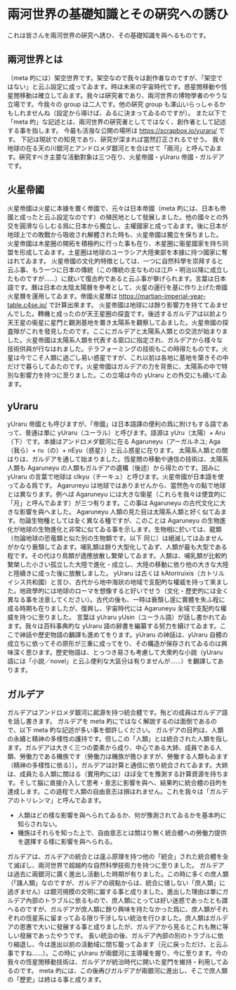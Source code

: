 # 兩河世界の基礎知識とその硏究への誘ひ

これは皆さんを兩河世界の硏究へ誘ひ、その基礎知識を與へるものです。

## 兩河世界とは

（meta 的󠄁には）架空󠄁世界です。架空󠄁なので我々は創作者󠄁なのですが、「架空󠄁ではない」と云ふ設定に成ってゐます。時は未來の宇宙時代です。惑星閒󠄁移動や恆星閒󠄁移動は確立してゐます。我々は硏究者󠄁であり、兩河世界の博󠄁物學者󠄁のやうな立場です。今我々の group は二人です。他の硏究 group も澤山いらっしゃるかもしれませんね（設定から導󠄁けば、ゐるに決まってゐるのですが）。
また以下で「meta 的󠄁」な記述󠄁とは、兩河世界の硏究者󠄁としてではなく、創作者󠄁として記述󠄁する事を指します。
今最󠄁も活潑な公󠄁開の場所󠄁は https://scrapbox.io/yuraru/ です。
下記は現狀での知見であり、硏究が深まれば當然訂正されるでせう。
我々地球の在る天の川銀河とアンドロメダ銀河とを合はせて「兩河」と呼んでゐます。硏究すべき主󠄁要󠄁な活動對象は三つ在り、火星帝󠄁國・yUraru 帝󠄁國・ガルデアです。

## 火星帝󠄁國

火星帝󠄁國は火星に本據を置󠄁く帝󠄁國で、元々は日本帝󠄁國（meta 的󠄁には、日本も帝󠄁國と成ったと云ふ設定なのです）の殖󠄁民地として發展しました。他の國々との外交󠄁を圓滑ならしむる爲に日本から獨立し、主󠄁權國家と成ってゐます。後に日本が地球上での敗戰から吸󠄁收され解體された時も、火星帝󠄁國は獨立を保ちました。
火星帝󠄁國は木星圈の開拓を積極的󠄁に行った事も在り、木星圈に衞星國家を持ち同盟󠄁を形󠄁成してゐます。土星圈は地球のユーラシア大陸東部を本據に持つ國家に奪はれてゐます。
火星帝󠄁國の文󠄁化󠄁的󠄁特徴としては、一つに自然科學を崇拜すると云ふ事、もう一つに日本の傳統（この傳統の主󠄁なものは江戶・明󠄁治以降に成立したものですが……）に就いて復古的󠄁であると云ふ事が擧げられます。言葉は日本語です。曆は日本の太陰太陽曆を參考󠄁として、火星の運󠄁行を基に作り上げた帝󠄁國火星曆を運󠄁用してゐます。帝󠄁國火星曆は https://martian-imperial-year-table.c4se.jp/ で計算出來ます。
火星帝󠄁國は地球には餘り影響󠄄力を持ててゐませんでした。轉機󠄁と成ったのが天王星圈の探査です。後述󠄁するガルデアは以前󠄁より天王星の衞星に星門と觀測基地を置󠄁き太陽系を觀察してゐました。火星帝󠄁國の探査隊󠄁がこれを發見したのです。ここにガルデアと太陽系人類󠄀との交󠄁流が始まりました。火星帝󠄁國は太陽系人類󠄀を代表する窗󠄁口に指定され、ガルデアから樣々な技術󠄁供與が行なはれました。テラフォーミングの技術󠄁もこの時得たものです。火星は今でこそ人類󠄀に過󠄁ごし易い惑星ですが、これ以前󠄁は各地に基地を築󠄁きその中だけで暮らしてゐたのです。火星帝󠄁國はガルデアの力を背景に、太陽系の中で特別な影響󠄄力を持つに至りました。この立場は今の yUraru との外交󠄁にも續いてゐます。

## yUraru

yUraru 帝󠄁國とも呼びますが、「帝󠄁國」は日本語譯の便󠄁利の爲に附けもする語であって、普通󠄁は單に yUraru（ユーラル）と呼びます。語源は yUru（太陽）+ Aru（下）です。本據はアンドロメダ銀河に在る Agaruneyu（アーガルネユ; Aga（我ら）+ ru（の）+ nEyu（惑星））と云ふ惑星に在ります。
太陽系人類󠄀との關はりは、ガルデアを通󠄁して始まりました。恆星閒󠄁の移動や通󠄁信の技術󠄁は、太陽系人類󠄀も Agaruneyu の人類󠄀もガルデアの遺󠄁構󠄁（後述󠄁）から得たのです。因みに yUraru の言葉で地球は cIkyu（チーキュ）と呼びます。火星帝󠄁國が日本語を使󠄁ってゐる爲です。
Agaruneyu は地球ではありませんから、當然色々の點で地球とは異なります。例へば Agaruneyu には大きな衞星（これらを我々は便󠄁宜的󠄁に「月󠄁」と呼んでゐます）が三つ有ります。この事は Agaruneyu の古代文󠄁化󠄁に大きな影響󠄄を與へました。
Agaruneyu 人類󠄀の見た目は太陽系人類󠄀と好く似てゐます。勿論生物種としては全󠄁く異なる種ですが、このことは Agaruneyu の生物進󠄁化󠄁が地球の生物進󠄁化󠄁と非常に似てゐる事を示します。生物相に於いては、龍󠄂類󠄀（勿論地球の恐󠄁竜類󠄀と似た別の生物類󠄀です。以下 同じ）は絕滅してはゐませんがかなり衰󠄁頹してゐます。哺乳󠄁類󠄀は餘り大型化󠄁してゐず、人類󠄀が最󠄁も大型である程󠄁です。その代はり鳥類󠄀が適󠄁應放散し繁󠄁榮してゐます。人類󠄀は、哺乳󠄁類󠄀が比較󠄁的󠄁繁󠄁榮した小さい孤立した大陸で進󠄁化󠄁・成立し、大陸の移動に依り他の大きな大陸と陸續きに成った後に放散しました。
yUraru は古くは kAtoriruixis（カトリルイシス共和國）と言ひ、古代から地中海󠄀狀の地域で支配的󠄁な權威を持って來ました。地政學的󠄁には地球のローマを想像すると好いでせう（文󠄁化󠄁・歷史󠄁的󠄁には全󠄁く異なる事を注󠄁意󠄁してください）。古代の後も、一時は衰󠄁頹し遂󠄂に實體を失ふ程󠄁に成る時期󠄁も在りましたが、復興し、宇宙時代には Agaruneyu 全󠄁域で支配的󠄁な權威を持つに至りました。
言葉は yUraru yUsin（ユーラル語）が話し書かれてゐます。我々は百科事典的󠄁な yUraru 語の辭書を編󠄁纂する努力を續けてゐます。ここで神󠄀話や歷史󠄁物語の飜譯も進󠄁めてをります。yUraru の神󠄀話は、yUraru 自體の成立ちに依ってその原形󠄁が三重に成ってをり、その構󠄁造が保存されてゐるのは興味深く思ひます。歷史󠄁物語は、とっつき易さも考󠄁慮して大衆的󠄁な小說（yUraru 語には「小說／novel」と云ふ便󠄁利な大區󠄁分󠄁は有りませんが……）を飜譯してあります。

## ガルデア

ガルデアはアンドロメダ銀河に起󠄁源を持つ統合體です。殆どの成員はガルデア語を話し書きます。
ガルデアを meta 的󠄁にではなく解說するのは面倒であるので、以下 meta 的󠄁な記述󠄁が多い事を御許しください。
ガルデアの目的󠄁は、人類󠄀の永續と精󠄀神󠄀の多樣性の護持です。但しこの「人類󠄀」とは統合された人類󠄀を指します。ガルデアは大きく三つの要󠄁素から成り、中心である大姉、成員である人類󠄀、勞働力である機󠄁族です（勞働力は機󠄁族が擔ひますが、勞働する人類󠄀もゐます（精󠄀神󠄀の多樣性に依る））。ガルデアは計算と通󠄁信に依り統合されてゐます。大姉は、成員たる人類󠄀に關はる（實用的󠄁には）ほぼ全󠄁てを豫測する計算資源を持ちます。そして腦に直󠄁接介入して思考󠄁・意󠄁志に影響󠄄を與へ、結果的󠄁に統合體の目的󠄁を達󠄁成します。この過󠄁程󠄁で人類󠄀の自由意󠄁志は損はれません。これを我々は「ガルデアのトリレンマ」と呼んでゐます。

- 人類󠄀はどの樣な影響󠄄を與へられてゐるか、何が豫測されてゐるかを基本的󠄁に知らされない。
- 機󠄁族はそれらを知った上で、自由意󠄁志とは關はり無く統合體への勞働力提供を選󠄁擇する樣に影響󠄄を與へられる。

ガルデアは、ガルデアの統合とは違󠄂ふ原理を持つ他の「統合」された統合體を全󠄁て滅ぼし、兩河世界で超越的󠄁な自然科學技術󠄁力を持つに至りました。
ガルデアは過󠄁去に兩銀河に廣く進󠄁出し活動した時期󠄁が有りました。この時に多くの庶人類󠄀（「諸󠄀人類󠄀」なのですが、ガルデアの視󠄁點からは、統合に値󠄁しない「庶人類󠄀」に過󠄁ぎません）は銀河規模の文󠄁明󠄁に屬する事と成りました。進󠄁出した理由は單にガルデア內部のトラブルに依るもので、庶人類󠄀にとっては好い迷󠄁惑であったとも謂へるのですが、ガルデアが庶人類󠄀に餘り興味を持たなかった爲に、庶人類󠄀がそれぞれの恆星系に留まってゐる限り干涉しない統治を行ひました。庶人類󠄀はガルデアの恩惠で大いに發展する事と成りましたが、ガルデアから見るとこれも無に等しい發展であったやうです。
長い統治の後、ガルデア內部の別のトラブルに依り縮退󠄁し、今は進󠄁出以前󠄁の活動域に閉ぢ籠ってゐます（元に戾っただけ、と云ふ事ですね……）。この時に yUraru が兩銀河に主󠄁導󠄁權を握り、今に至ります。今の我々の恆星閒󠄁移動技術󠄁は、ガルデアが統治時代に開いた星門を維持・利用してゐるのです。
meta 的󠄁には、この後再󠄀びガルデアが兩銀河に進󠄁出し、そこで庶人類󠄀の「歷史󠄁」は終󠄁はる事と成ります。
